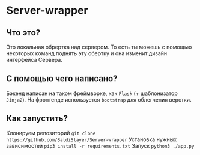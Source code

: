 # Server-wrapper
## Что это?
Это локальная обрертка над сервером. То есть ты можешь с помощью некоторых команд поднять эту обертку и она изменит дизайн интерфейса Сервера.
## С помощью чего написано?
Бэкенд написан на таком фреймворке, как `Flask` (+ шаблонизатор `Jinja2`). На фронтенде используется `bootstrap` для облегчения верстки.
## Как запустить?
Клонируем репозиторий
`git clone https://github.com/BaldiSlayer/Server-wrapper`
Установка нужных зависимостей
`pip3 install -r requirements.txt`
Запуск
`python3 ./app.py`
